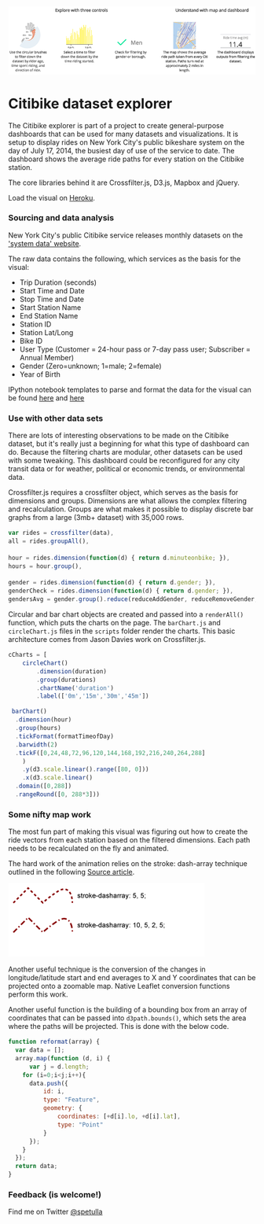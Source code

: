 ![Citibike](./ghlogo.png)

Citibike dataset explorer
===============

The Citibike explorer is part of a project to create general-purpose dashboards that can be used for many datasets and visualizations. It is setup to display rides on New York City's public bikeshare system on the day of July 17, 2014, the busiest day of use of the service to date. The dashboard shows the average ride paths for every station on the Citibike station.

The core libraries behind it are Crossfilter.js, D3.js, Mapbox and jQuery.

Load the visual on [Heroku](http://citibike-explorer.herokouapp.com).

### Sourcing and data analysis

New York City's public Citibike service releases monthly datasets on the ['system data' website](http://www.citibikenyc.com/system-data).

The raw data contains the following, which services as the basis for the visual:

* Trip Duration (seconds)
* Start Time and Date
* Stop Time and Date
* Start Station Name
* End Station Name
* Station ID
* Station Lat/Long
* Bike ID
* User Type (Customer = 24-hour pass or 7-day pass user; Subscriber = Annual Member)
* Gender (Zero=unknown; 1=male; 2=female)
* Year of Birth

IPython notebook templates to parse and format the data for the visual can be found [here](http://nbviewer.ipython.org/github/petulla/Citibike-explorer/blob/master/Notebooks/full%20parse.ipynb) and [here](http://nbviewer.ipython.org/github/petulla/Citibike-explorer/blob/master/Notebooks/preparation.ipynb)


### Use with other data sets

There are lots of interesting observations to be made on the Citibike dataset, but it's really just a beginning for what this type of dashboard can do. Because the filtering charts are modular, other datasets can be used with some tweaking. This dashboard could be reconfigured for any city transit data or for weather, political or economic trends, or environmental data. 

Crossfilter.js requires a crossfilter object, which serves as the basis for dimensions and groups. Dimensions are what allows the complex filtering and recalculation. Groups are what makes it possible to display discrete bar graphs from a large (3mb+ dataset) with 35,000 rows.

```js
var rides = crossfilter(data),
all = rides.groupAll(),
	     
hour = rides.dimension(function(d) { return d.minuteonbike; }),
hours = hour.group(),

gender = rides.dimension(function(d) { return d.gender; }),
genderCheck = rides.dimension(function(d) { return d.gender; }),
gendersAvg = gender.group().reduce(reduceAddGender, reduceRemoveGender, reduceInitialGender).all()

```

Circular and bar chart objects are created and passed into a `renderAll()` function, which puts the charts on the page. The `barChart.js` and `circleChart.js` files in the `scripts` folder render the charts. This basic architecture comes from Jason Davies work on Crossfilter.js.

```js
cCharts = [
	circleChart()
		.dimension(duration)
		.group(durations)
		.chartName('duration')
		.label(['0m','15m','30m','45m'])
```

```js
 barChart()
  .dimension(hour)
  .group(hours)
  .tickFormat(formatTimeofDay)
  .barwidth(2)
  .tickF([0,24,48,72,96,120,144,168,192,216,240,264,288]
	)
	.y(d3.scale.linear().range([80, 0]))
	.x(d3.scale.linear()
  .domain([0,288])
  .rangeRound([0, 288*3]))
```

### Some nifty map work

The most fun part of making this visual was figuring out how to create the ride vectors from each station based on the filtered dimensions. Each path needs to be recalculated on the fly and animated.

The hard work of the animation relies on the stroke: dash-array technique outlined in the following [Source article](https://source.opennews.org/en-US/articles/animating-maps-d3-and-topojson/).

![Stroke](./intro/dynmaps_dasharray_style.png)

Another useful technique is the conversion of the changes in longitude/latitude start and end averages to X and Y coordinates that can be projected onto a zoomable map. Native Leaflet conversion functions perform this work.

Another useful function is the building of a bounding box from an array of coordinates that can be passed into `d3path.bounds()`, which sets the area where the paths will be projected. This is done with the below code.

```js
function reformat(array) {
  var data = [];
  array.map(function (d, i) {
      var j = d.length;
    for (i=0;i<j;i++){
      data.push({
          id: i,
          type: "Feature",
          geometry: {
              coordinates: [+d[i].lo, +d[i].lat],
              type: "Point"
          }
      });
    }
  });
  return data;
}
```

### Feedback (is welcome!)

Find me on Twitter [@spetulla](http://www.twitter.com/spetulla)

